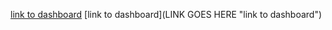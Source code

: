 [link to dashboard]([https://public.tableau.com/app/profile/zixuan.xu])
[link to dashboard](LINK GOES HERE "link to dashboard")
